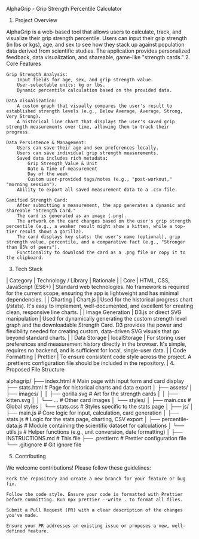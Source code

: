 AlphaGrip - Grip Strength Percentile Calculator
1. Project Overview

AlphaGrip is a web-based tool that allows users to calculate, track, and visualize their grip strength percentile. Users can input their grip strength (in lbs or kgs), age, and sex to see how they stack up against population data derived from scientific studies. The application provides personalized feedback, data visualization, and shareable, game-like "strength cards."
2. Core Features

    Grip Strength Analysis:
        Input fields for age, sex, and grip strength value.
        User-selectable units: kg or lbs.
        Dynamic percentile calculation based on the provided data.

    Data Visualization:
        A custom graph that visually compares the user's result to established strength levels (e.g., Below Average, Average, Strong, Very Strong).
        A historical line chart that displays the user's saved grip strength measurements over time, allowing them to track their progress.

    Data Persistence & Management:
        Users can save their age and sex preferences locally.
        Users can save individual grip strength measurements.
        Saved data includes rich metadata:
            Grip Strength Value & Unit
            Date & Time of measurement
            Day of the week
            Custom user-provided tags/notes (e.g., "post-workout," "morning session").
        Ability to export all saved measurement data to a .csv file.

    Gamified Strength Card:
        After submitting a measurement, the app generates a dynamic and shareable "Strength Card."
        The card is generated as an image (.png).
        The artwork on the card changes based on the user's grip strength percentile (e.g., a weaker result might show a kitten, while a top-tier result shows a gorilla).
        The card displays key stats: the user's name (optional), grip strength value, percentile, and a comparative fact (e.g., "Stronger than 85% of peers").
        Functionality to download the card as a .png file or copy it to the clipboard.

3. Tech Stack

| Category | Technology / Library | Rationale |
| Core | HTML, CSS, JavaScript (ES6+) | Standard web technologies. No framework is required for the current scope, ensuring the app is lightweight and has minimal dependencies. |
| Charting | Chart.js | Used for the historical progress chart (/stats). It's easy to implement, well-documented, and excellent for creating clean, responsive line charts. |
| Image Generation | D3.js or direct SVG manipulation | Used for dynamically generating the custom strength level graph and the downloadable Strength Card. D3 provides the power and flexibility needed for creating custom, data-driven SVG visuals that go beyond standard charts. |
| Data Storage | localStorage | For storing user preferences and measurement history directly in the browser. It's simple, requires no backend, and is sufficient for local, single-user data. |
| Code Formatting | Prettier | To ensure consistent code style across the project. A .prettierrc configuration file should be included in the repository. |
4. Proposed File Structure

alphagrip/
├── index.html                # Main page with input form and card display
├── stats.html                # Page for historical charts and data export
│
├── assets/
│   ├── images/
│   │   ├── gorilla.svg       # Art for the strength cards
│   │   ├── kitten.svg
│   │   └── ...               # Other card images
│   └── styles/
│       ├── main.css          # Global styles
│       └── stats.css         # Styles specific to the stats page
│
├── js/
│   ├── main.js               # Core logic for input, calculation, card generation
│   ├── stats.js              # Logic for the stats page, charting, CSV export
│   ├── percentile-data.js    # Module containing the scientific dataset for calculations
│   └── utils.js              # Helper functions (e.g., unit conversion, date formatting)
│
├── INSTRUCTIONS.md           # This file
├── .prettierrc               # Prettier configuration file
└── .gitignore                # Git ignore file


5. Contributing

We welcome contributions! Please follow these guidelines:

    Fork the repository and create a new branch for your feature or bug fix.

    Follow the code style. Ensure your code is formatted with Prettier before committing. Run npx prettier --write . to format all files.

    Submit a Pull Request (PR) with a clear description of the changes you've made.

    Ensure your PR addresses an existing issue or proposes a new, well-defined feature.
